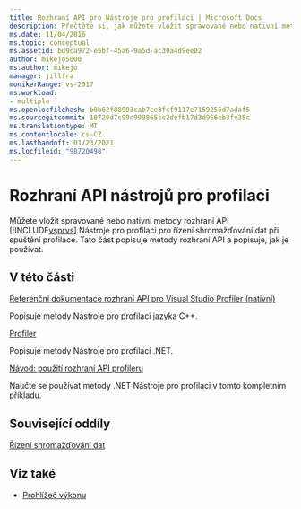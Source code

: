 ```yaml
---
title: Rozhraní API pro Nástroje pro profilaci | Microsoft Docs
description: Přečtěte si, jak můžete vložit spravované nebo nativní metody rozhraní API sady Visual Studio Nástroje pro profilaci pro řízení shromažďování dat při spuštění profilace.
ms.date: 11/04/2016
ms.topic: conceptual
ms.assetid: bd9ca972-e5bf-45a6-9a5d-ac30a4d9ee02
author: mikejo5000
ms.author: mikejo
manager: jillfra
monikerRange: vs-2017
ms.workload:
- multiple
ms.openlocfilehash: b0b62f88903cab7ce3fcf9117e7159256d7adaf5
ms.sourcegitcommit: 18729d7c99c999865cc2defb17d3d956eb3fe35c
ms.translationtype: MT
ms.contentlocale: cs-CZ
ms.lasthandoff: 01/23/2021
ms.locfileid: "98720498"
---
```

# <a name="profiling-tools-apis"></a>Rozhraní API nástrojů pro profilaci

Můžete vložit spravované nebo nativní metody rozhraní API [!INCLUDE[vsprvs](../code-quality/includes/vsprvs_md.md)] Nástroje pro profilaci pro řízení shromažďování dat při spuštění profilace. Tato část popisuje metody rozhraní API a popisuje, jak je používat.

## <a name="in-this-section"></a>V této části

[Referenční dokumentace rozhraní API pro Visual Studio Profiler (nativní)](../profiling/visual-studio-profiler-api-reference-native.md)

Popisuje metody Nástroje pro profilaci jazyka C++.

[Profiler](/previous-versions/ms242704(v=vs.140))

Popisuje metody Nástroje pro profilaci .NET.

[Návod: použití rozhraní API profileru](../profiling/walkthrough-using-profiler-apis.md)

Naučte se používat metody .NET Nástroje pro profilaci v tomto kompletním příkladu.

## <a name="related-sections"></a>Související oddíly

[Řízení shromažďování dat](../profiling/controlling-data-collection.md)

## <a name="see-also"></a>Viz také

- [Prohlížeč výkonu](../profiling/performance-explorer.md)
